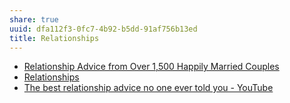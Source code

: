 ```yaml
---
share: true
uuid: dfa112f3-0fc7-4b92-b5dd-91af756b13ed
title: Relationships
---
```

* [Relationship Advice from Over 1,500 Happily Married Couples](https://markmanson.net/relationship-advice)
* [Relationships](https://markmanson.net/relationships)
* [The best relationship advice no one ever told you - YouTube](https://www.youtube.com/watch?v=56pYpDIS3RQ)

